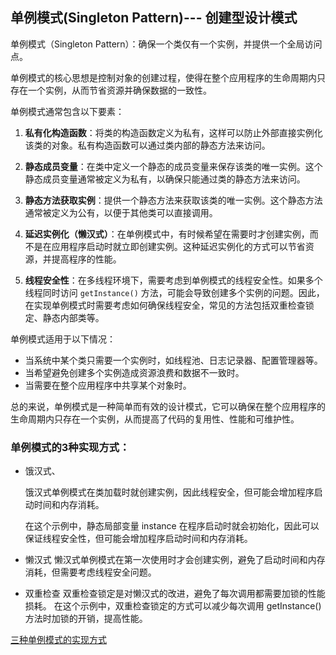## 单例模式(Singleton Pattern)--- 创建型设计模式

单例模式（Singleton Pattern）：确保一个类仅有一个实例，并提供一个全局访问点。


单例模式的核心思想是控制对象的创建过程，使得在整个应用程序的生命周期内只存在一个实例，从而节省资源并确保数据的一致性。

单例模式通常包含以下要素：

1. **私有化构造函数**：将类的构造函数定义为私有，这样可以防止外部直接实例化该类的对象。私有构造函数可以通过类内部的静态方法来访问。

2. **静态成员变量**：在类中定义一个静态的成员变量来保存该类的唯一实例。这个静态成员变量通常被定义为私有，以确保只能通过类的静态方法来访问。

3. **静态方法获取实例**：提供一个静态方法来获取该类的唯一实例。这个静态方法通常被定义为公有，以便于其他类可以直接调用。

4. **延迟实例化（懒汉式）**：在单例模式中，有时候希望在需要时才创建实例，而不是在应用程序启动时就立即创建实例。这种延迟实例化的方式可以节省资源，并提高程序的性能。

5. **线程安全性**：在多线程环境下，需要考虑到单例模式的线程安全性。如果多个线程同时访问 `getInstance()` 方法，可能会导致创建多个实例的问题。因此，在实现单例模式时需要考虑如何确保线程安全，常见的方法包括双重检查锁定、静态内部类等。

单例模式适用于以下情况：

- 当系统中某个类只需要一个实例时，如线程池、日志记录器、配置管理器等。
- 当希望避免创建多个实例造成资源浪费和数据不一致时。
- 当需要在整个应用程序中共享某个对象时。

总的来说，单例模式是一种简单而有效的设计模式，它可以确保在整个应用程序的生命周期内只存在一个实例，从而提高了代码的复用性、性能和可维护性。


### 单例模式的3种实现方式：
 * 饿汉式、

    饿汉式单例模式在类加载时就创建实例，因此线程安全，但可能会增加程序启动时间和内存消耗。

    在这个示例中，静态局部变量 instance 在程序启动时就会初始化，因此可以保证线程安全性，但可能会增加程序启动时间和内存消耗。


 * 懒汉式
   懒汉式单例模式在第一次使用时才会创建实例，避免了启动时间和内存消耗，但需要考虑线程安全问题。


 * 双重检查
    双重检查锁定是对懒汉式的改进，避免了每次调用都需要加锁的性能损耗。
    在这个示例中，双重检查锁定的方式可以减少每次调用 getInstance() 方法时加锁的开销，提高性能。

[三种单例模式的实现方式](https://www.cnblogs.com/music-liang/p/18070341)








